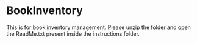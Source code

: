 # BookInventory
This is for book inventory management.
Please unzip the folder and open the ReadMe.txt present inside the instructions folder.
